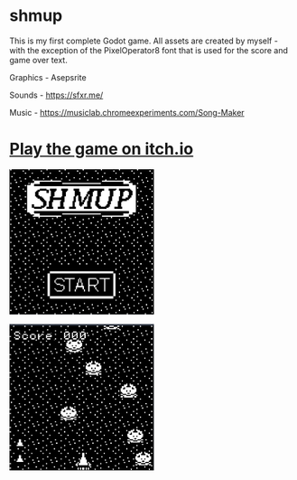 # shmup

This is my first complete Godot game.
All assets are created by myself  - with the exception of the PixelOperator8 font that is used for the score and game over text.

Graphics - Asepsrite

Sounds - https://sfxr.me/​

Music - https://musiclab.chromeexperiments.com/Song-Maker​

# [Play the game on itch.io](https://jkrysinski.itch.io/shmup)

<div>
  <img src="https://github.com/j-kry/shmup/blob/main/menu.png?raw=true" width="256" />
  <p></p>
  <img src="https://github.com/j-kry/shmup/blob/main/game.png?raw=true" width="256" />
</div>
